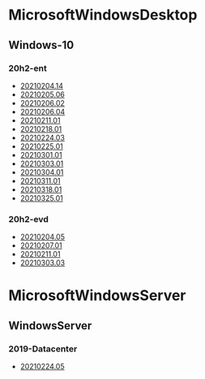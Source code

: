 ﻿# MicrosoftWindowsDesktop

## Windows-10

### 20h2-ent

- [20210204.14](/MicrosoftWindowsDesktop/Windows-10/20h2-ent/20210204.14.md)
- [20210205.06](/MicrosoftWindowsDesktop/Windows-10/20h2-ent/20210205.06.md)
- [20210206.02](/MicrosoftWindowsDesktop/Windows-10/20h2-ent/20210206.02.md)
- [20210206.04](/MicrosoftWindowsDesktop/Windows-10/20h2-ent/20210206.04.md)
- [20210211.01](/MicrosoftWindowsDesktop/Windows-10/20h2-ent/20210211.01.md)
- [20210218.01](/MicrosoftWindowsDesktop/Windows-10/20h2-ent/20210218.01.md)
- [20210224.03](/MicrosoftWindowsDesktop/Windows-10/20h2-ent/20210224.03.md)
- [20210225.01](/MicrosoftWindowsDesktop/Windows-10/20h2-ent/20210225.01.md)
- [20210301.01](/MicrosoftWindowsDesktop/Windows-10/20h2-ent/20210301.01.md)
- [20210303.01](/MicrosoftWindowsDesktop/Windows-10/20h2-ent/20210303.01.md)
- [20210304.01](/MicrosoftWindowsDesktop/Windows-10/20h2-ent/20210304.01.md)
- [20210311.01](/MicrosoftWindowsDesktop/Windows-10/20h2-ent/20210311.01.md)
- [20210318.01](/MicrosoftWindowsDesktop/Windows-10/20h2-ent/20210318.01.md)
- [20210325.01](/MicrosoftWindowsDesktop/Windows-10/20h2-ent/20210325.01.md)

### 20h2-evd

- [20210204.05](/MicrosoftWindowsDesktop/Windows-10/20h2-evd/20210204.05.md)
- [20210207.01](/MicrosoftWindowsDesktop/Windows-10/20h2-evd/20210207.01.md)
- [20210211.01](/MicrosoftWindowsDesktop/Windows-10/20h2-evd/20210211.01.md)
- [20210303.03](/MicrosoftWindowsDesktop/Windows-10/20h2-evd/20210303.03.md)

# MicrosoftWindowsServer

## WindowsServer

### 2019-Datacenter

- [20210224.05](/MicrosoftWindowsServer/WindowsServer/2019-Datacenter/20210224.05.md)